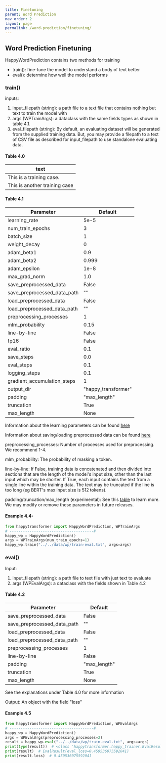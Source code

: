 ```yaml
---
title: Finetuning
parent: Word Prediction
nav_order: 2
layout: page
permalink: /word-prediction/finetuning/
---
```


## Word Prediction Finetuning

HappyWordPrediction contains two methods for training 
- train(): fine-tune the model to understand a body of text better
- eval(): determine how well the model performs 

### train()

inputs: 
1. input_filepath (string): a path file to a text file that contains nothing but text to train the model with
2. args (WPTrainArgs): a dataclass with the same fields types as shown in table 4.1. 
3. eval_filepath (string): By default, an evaluating dataset will be generated from the supplied training data. But, you may provide a filepath to a text of CSV file as described for input_filepath to use standalone evaluating data. 

#### Table 4.0
| text                           |
|--------------------------------|
| This is a training case.       | 
| This is another training case  | 

#### Table 4.1

| Parameter                    | Default             |
|------------------------------|---------------------|
| learning_rate                | 5e-5                |
| num_train_epochs             | 3                   |
| batch_size                   | 1                   |
| weight_decay                 | 0                   |
| adam_beta1                   | 0.9                 |
| adam_beta2                   | 0.999               |
| adam_epsilon                 | 1e-8                |
| max_grad_norm                | 1.0                 |
| save_preprocessed_data       | False               |
| save_preprocessed_data_path  | ""                  |
| load_preprocessed_data       | False               |
| load_preprocessed_data_path  | ""                  |
| preprocessing_processes      | 1                   |
| mlm_probability              | 0.15                |
| line-by-line                 | False               |
| fp16                         | False               |
| eval_ratio                   | 0.1                 |
| save_steps                   | 0.0                 |
| eval_steps                   | 0.1                 |
| logging_steps                | 0.1                 |
| gradient_accumulation_steps  | 1                   |
| output_dir                   | "happy_transformer" |
| padding                      | "max_length"        |
| truncation                   | True                |
| max_length                   | None                |

Information about the learning parameters can be found [here](/learning-parameters/)

Information about saving/loading preprocessed data can be found [here](/save-load/)

preprocessing_processes: Number of processes used for preprocessing. We recommend 1-4. 

mlm_probability: The probability of masking a token.

line-by-line: If False, training data is concatenated and then divided into sections that are the length of the model's input size, other than the last input which may be shorter. 
              If True, each input contains the text from a single line within the training data. The text may be truncated if the line is too long (eg BERT's max input size is 512 tokens). 

padding/truncation/max_length (experimental): See this [table](https://huggingface.co/docs/transformers/pad_truncation) to learn more.  We may modify or remove these parameters in future releases.

#### Example 4.4:
```python
from happytransformer import HappyWordPrediction, WPTrainArgs
# --------------------------------------#
happy_wp = HappyWordPrediction()
args = WPTrainArgs(num_train_epochs=1) 
happy_wp.train("../../data/wp/train-eval.txt", args=args)
```

### eval()
Input:
1. input_filepath (string): a path file to text file with just text to evaluate 
2. args (WPEvalArgs): a dataclass with the fields shown in Table 4.2
 
#### Table 4.2

| Parameter                   | Default      |
|-----------------------------|--------------|
| save_preprocessed_data      | False        |
| save_preprocessed_data_path | ""           |
| load_preprocessed_data      | False        |
| load_preprocessed_data_path | ""           |
| preprocessing_processes     | 1            |
| line-by-line                | False        |
| padding                     | "max_length" |
| truncation                  | True         |
| max_length                  | None         |

See the explanations under Table 4.0 for more information 

Output: An object with the field "loss"

#### Example 4.5
```python
from happytransformer import HappyWordPrediction, WPEvalArgs
# --------------------------------------#
happy_wp = HappyWordPrediction()  
args = WPEvalArgs(preprocessing_processes=2)
result = happy_wp.eval("../../data/wp/train-eval.txt", args=args)
print(type(result))  # <class 'happytransformer.happy_trainer.EvalResult'>
print(result)  # EvalResult(eval_loss=0.459536075592041)
print(result.loss)  # 0.459536075592041
```

